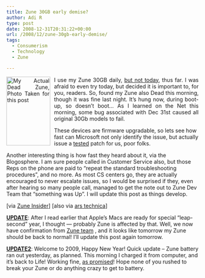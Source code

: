 ```yaml
---
title: Zune 30GB early demise?
author: Adi R
type: post
date: 2008-12-31T20:31:22+00:00
url: /2008/12/zune-30gb-early-demise/
tags:
  - Consumerism
  - Technology
  - Zune

---
```

<p align="justify">
  <img style="border-top-width: 0px; display: inline; border-left-width: 0px; border-bottom-width: 0px; margin: 0px 10px 5px 0px; border-right-width: 0px" title="My Actual Dead Zune, Photo Taken for this post" src="https://i2.wp.com/www.adir1.com/uploads/2008/12/img-2785.jpg?resize=115%2C181" border="0" alt="My Actual Dead Zune, Photo Taken for this post" width="115" height="181" align="left" data-recalc-dims="1" /> I use my Zune 30GB daily, <a href="http://zuneinsider.com/archive/2008/12/30/30-gb-zune-issue-update.aspx" target="_blank">but not today</a>, thus far. I was afraid to even try today, but decided it is important to, for you, readers. So, found my Zune also Dead this morning, though it was fine last night. It’s hung now, during boot-up, so doesn’t boot… As I learned on the Net this morning, some bug associated with Dec 31st caused all original 30Gb models to fail.
</p>

These devices are firmware upgradable, so lets see how fast can Microsoft not only identify the issue, but actually issue a <span style="text-decoration: underline;">tested</span> patch for us, poor folks.

Another interesting thing is how fast they heard about it, via the Blogosphere. I am sure people called in Customer Service also, but those Reps on the phone are paid to “repeat the standard troubleshooting procedures”, and no more. As most CS centers go, they are actually encouraged to never escalate issues, so I would be surprised if they, even after hearing so many people call, managed to get the note out to Zune Dev Team that “something was Up”. I will update this post as things develop.

[via <a href="http://zuneinsider.com/archive/2008/12/30/30-gb-zune-issue-update.aspx" target="_blank">Zune Insider</a>] [also via [ars technica][1]]

<span style="text-decoration: underline;"><strong>UPDATE</strong></span>: After I read earlier that Apple&#8217;s Macs are ready for special &#8220;leap-second&#8221; year, I thought &#8212; probably Zune is affected by that. Well, we now have confirmation from [Zune team][2] , and it looks like tomorrow my Zune should be back to normal! I&#8217;ll update this post again tomorrow.

**<span style="text-decoration: underline;">UPDATE2</span>**: Welcome to 2009, Happy New Year! Quick update &#8211; Zune battery ran out yesterday, as planned. This morning I charged it from computer, and it&#8217;s back to Life! Working fine, [as promised][3]! Hope none of you rushed to break your Zune or do anything crazy to get to battery.

 [1]: http://arstechnica.com/news.ars/post/20081231-30gb-zunes-prepare-for-new-year-by-locking-up.html
 [2]: http://forums.zune.net/showpost.aspx?postid=408989
 [3]: http://forums.zune.net/showpost.aspx?postid=408989 "Resolution for Zune 30GB Freezing Issue"